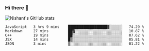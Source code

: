 ### Hi there 👋

<!--
**phoenixx1/phoenixx1** is a ✨ _special_ ✨ repository because its `README.md` (this file) appears on your GitHub profile.

Here are some ideas to get you started:

- 🔭 I’m currently working on ...
- 🌱 I’m currently learning ...
- 👯 I’m looking to collaborate on ...
- 🤔 I’m looking for help with ...
- 💬 Ask me about ...
- 📫 How to reach me: ...
- 😄 Pronouns: ...
- ⚡ Fun fact: ...
-->

![Nishant's GitHub stats](https://github-readme-stats.vercel.app/api?username=phoenixx1&count_private=true)   
<!--START_SECTION:waka-->
```text
JavaScript   3 hrs 9 mins    ██████████████████▓░░░░░░   74.29 % 
Markdown     27 mins         ██▓░░░░░░░░░░░░░░░░░░░░░░   10.87 % 
C++          19 mins         ██░░░░░░░░░░░░░░░░░░░░░░░   07.62 % 
JSX          14 mins         █▒░░░░░░░░░░░░░░░░░░░░░░░   05.81 % 
JSON         3 mins          ▒░░░░░░░░░░░░░░░░░░░░░░░░   01.22 % 
```
<!--END_SECTION:waka-->
